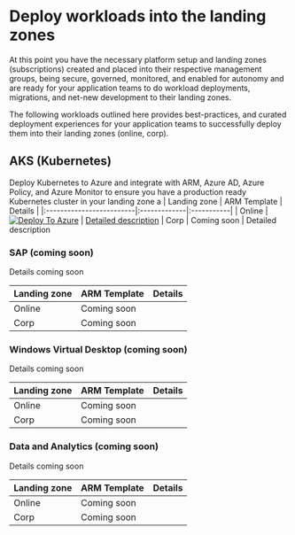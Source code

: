 # Deploy workloads into the landing zones

At this point you have the necessary platform setup and landing zones (subscriptions) created and placed into their respective management groups, being secure, governed, monitored, and enabled for autonomy and are ready for your application teams to do workload deployments, migrations, and net-new development to their landing zones.

The following workloads outlined here provides best-practices, and curated deployment experiences for your application teams to successfully deploy them into their landing zones (online, corp).

## AKS (Kubernetes)

Deploy Kubernetes to Azure and integrate with ARM, Azure AD, Azure Policy, and Azure Monitor to ensure you have a production ready Kubernetes cluster in your landing zone
a
| Landing zone | ARM Template | Details |
|:-------------------------|:-------------|:-----------|
| Online |[![Deploy To Azure](https://docs.microsoft.com/azure/templates/media/deploy-to-azure.svg)](https://portal.azure.com/#blade/Microsoft_Azure_CreateUIDef/CustomDeploymentBlade/uri/https%3A%2F%2Fraw.githubusercontent.com%2FAzure%2FEnterprise-Scale%2Fmain%2Fworkloads%2FAKS%2FarmTemplates%2Fonline-aks.json/createUIDefinitionUri/https%3A%2F%2Fraw.githubusercontent.com%2FAzure%2FEnterprise-Scale%2Fmain%2Fworkloads%2FAKS%2FarmTemplates%2Fportal-online-aks.json) | [Detailed description](https://github.com/Azure/Enterprise-Scale/tree/main/workloads/AKS/README.md)
| Corp  | Coming soon | Detailed description


### SAP (coming soon)

Details coming soon

| Landing zone | ARM Template | Details |
|:-------------------------|:-------------|:-----------|
| Online | Coming soon
| Corp  | Coming soon


### Windows Virtual Desktop (coming soon)

Details coming soon

| Landing zone | ARM Template | Details |
|:-------------------------|:-------------|:-----------|
| Online | Coming soon
| Corp  | Coming soon


### Data and Analytics (coming soon)

Details coming soon

| Landing zone | ARM Template | Details
|:-------------------------|:-------------|:-----------|
| Online | Coming soon
| Corp  | Coming soon
